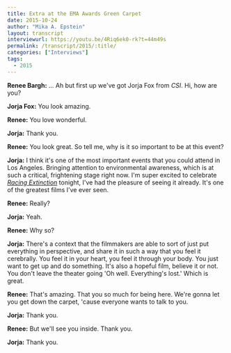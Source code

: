 ```yaml
---
title: Extra at the EMA Awards Green Carpet
date: 2015-10-24
author: "Mika A. Epstein"
layout: transcript
interviewurl: https://youtu.be/4Riq6ek0-rk?t=44m49s
permalink: /transcript/2015/:title/
categories: ["Interviews"]
tags:
  - 2015
---
```


**Renee Bargh:** ... Ah but first up we've got Jorja Fox from <em>CSI</em>. Hi, how are you?

**Jorja Fox:** You look amazing.

**Renee:** You love wonderful.

**Jorja:** Thank you.

**Renee:** You look great. So tell me, why is it so important to be at this event?

**Jorja:** I think it's one of the most important events that you could attend in Los Angeles. Bringing attention to environmental awareness, which is at such a critical, frightening stage right now. I'm super excited to celebrate <em>[Racing Extinction](/library/advocacy/racing-extinction/)</em> tonight, I've had the pleasure of seeing it already. It's one of the greatest films I've ever seen.

**Renee:** Really?

**Jorja:** Yeah.

**Renee:** Why so?

**Jorja:** There's a context that the filmmakers are able to sort of just put everything in perspective, and share it in such a way that you feel it cerebrally. You feel it in your heart, you feel it through your body. You just want to get up and do something. It's also a hopeful film, believe it or not. You don't leave the theater going 'Oh well. Everything's lost.' Which is great.

**Renee:** That's amazing. That you so much for being here. We're gonna let you get down the carpet, 'cause everyone wants to talk to you.

**Jorja:** Thank you.

**Renee:** But we'll see you inside. Thank you.

**Jorja:** Thank you.